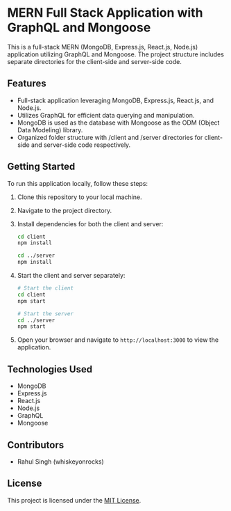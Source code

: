 # MERN Full Stack Application with GraphQL and Mongoose

This is a full-stack MERN (MongoDB, Express.js, React.js, Node.js) application utilizing GraphQL and Mongoose. The project structure includes separate directories for the client-side and server-side code.

## Features

- Full-stack application leveraging MongoDB, Express.js, React.js, and Node.js.
- Utilizes GraphQL for efficient data querying and manipulation.
- MongoDB is used as the database with Mongoose as the ODM (Object Data Modeling) library.
- Organized folder structure with /client and /server directories for client-side and server-side code respectively.


## Getting Started

To run this application locally, follow these steps:

1. Clone this repository to your local machine.
2. Navigate to the project directory.
3. Install dependencies for both the client and server:

    ```bash
    cd client
    npm install

    cd ../server
    npm install
    ```

4. Start the client and server separately:

    ```bash
    # Start the client
    cd client
    npm start

    # Start the server
    cd ../server
    npm start
    ```

5. Open your browser and navigate to `http://localhost:3000` to view the application.

## Technologies Used

- MongoDB
- Express.js
- React.js
- Node.js
- GraphQL
- Mongoose

## Contributors

- Rahul Singh (whiskeyonrocks)

## License

This project is licensed under the [MIT License](LICENSE).


